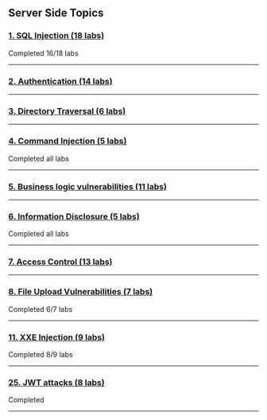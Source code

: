 ## Server Side Topics

### [**1. SQL Injection (18 labs)**](/SQL%20Injection)
Completed 16/18 labs
___
### [**2. Authentication (14 labs)**](/Authentication)

___
### [**3. Directory Traversal (6 labs)**](/Directory%20Traversal)

___
### [**4. Command Injection (5 labs)**](/Command%20Injection)
Completed all labs
___
### [**5. Business logic vulnerabilities (11 labs)**](/Business%20Logic%20Vulnerabilities)

___
### [**6. Information Disclosure (5 labs)**](/Information%20Disclosure)
Completed all labs
___
### [**7. Access Control (13 labs)**](/Access%20Control)
___
### [**8. File Upload Vulnerabilities (7 labs)**](./File%20Upload%20Vulnerabilities)
Completed 6/7 labs
___
### [**11. XXE Injection (9 labs)**](./XXE%20Injection)
Completed 8/9 labs
___

### [**25. JWT attacks (8 labs)**](./JWT%20Attacks)

Completed
___
